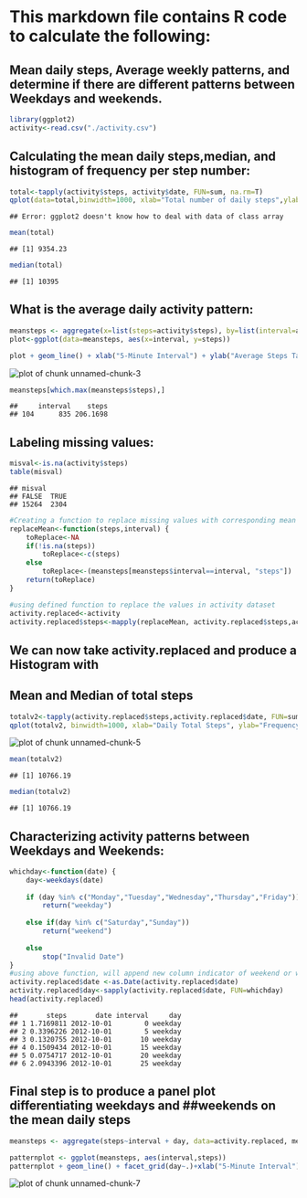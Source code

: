 
# This markdown file contains R code to calculate the following: 
## Mean daily steps, Average weekly patterns, and determine if there are different patterns between Weekdays and weekends.


```r
library(ggplot2)
activity<-read.csv("./activity.csv")
```

## Calculating the mean daily steps,median, and histogram of frequency per step number:


```r
total<-tapply(activity$steps, activity$date, FUN=sum, na.rm=T)
qplot(data=total,binwidth=1000, xlab="Total number of daily steps",ylab="Frequency")
```

```
## Error: ggplot2 doesn't know how to deal with data of class array
```

```r
mean(total)
```

```
## [1] 9354.23
```

```r
median(total)
```

```
## [1] 10395
```

## What is the average daily activity pattern:

```r
meansteps <- aggregate(x=list(steps=activity$steps), by=list(interval=activity$interval), FUN=mean, na.rm=TRUE)
plot<-ggplot(data=meansteps, aes(x=interval, y=steps))

plot + geom_line() + xlab("5-Minute Interval") + ylab("Average Steps Taken")
```

![plot of chunk unnamed-chunk-3](figure/unnamed-chunk-3-1.png) 

```r
meansteps[which.max(meansteps$steps),]
```

```
##     interval    steps
## 104      835 206.1698
```

## Labeling missing values:

```r
misval<-is.na(activity$steps)
table(misval)
```

```
## misval
## FALSE  TRUE 
## 15264  2304
```

```r
#Creating a function to replace missing values with corresponding mean values
replaceMean<-function(steps,interval) {
    toReplace<-NA
    if(!is.na(steps))
        toReplace<-c(steps)
    else
        toReplace<-(meansteps[meansteps$interval==interval, "steps"])
    return(toReplace)
}

#using defined function to replace the values in activity dataset
activity.replaced<-activity
activity.replaced$steps<-mapply(replaceMean, activity.replaced$steps,activity.replaced$interval)
```

## We can now take activity.replaced and produce a Histogram with 
## Mean and Median of total steps

```r
totalv2<-tapply(activity.replaced$steps,activity.replaced$date, FUN=sum)
qplot(totalv2, binwidth=1000, xlab="Daily Total Steps", ylab="Frequency")
```

![plot of chunk unnamed-chunk-5](figure/unnamed-chunk-5-1.png) 

```r
mean(totalv2)
```

```
## [1] 10766.19
```

```r
median(totalv2)
```

```
## [1] 10766.19
```

## Characterizing activity patterns between Weekdays and Weekends:

```r
whichday<-function(date) {
    day<-weekdays(date)
    
    if (day %in% c("Monday","Tuesday","Wednesday","Thursday","Friday"))
        return("weekday")
    
    else if(day %in% c("Saturday","Sunday"))
        return("weekend")
    
    else
        stop("Invalid Date")
}
#using above function, will append new column indicator of weekend or weekday
activity.replaced$date <-as.Date(activity.replaced$date)
activity.replaced$day<-sapply(activity.replaced$date, FUN=whichday)
head(activity.replaced)
```

```
##       steps       date interval     day
## 1 1.7169811 2012-10-01        0 weekday
## 2 0.3396226 2012-10-01        5 weekday
## 3 0.1320755 2012-10-01       10 weekday
## 4 0.1509434 2012-10-01       15 weekday
## 5 0.0754717 2012-10-01       20 weekday
## 6 2.0943396 2012-10-01       25 weekday
```
## Final step is to produce a panel plot differentiating weekdays and ##weekends on the mean daily steps 

```r
meansteps <- aggregate(steps~interval + day, data=activity.replaced, mean)

patternplot <- ggplot(meansteps, aes(interval,steps))
patternplot + geom_line() + facet_grid(day~.)+xlab("5-Minute Interval") + ylab("Number of Steps")
```

![plot of chunk unnamed-chunk-7](figure/unnamed-chunk-7-1.png) 


